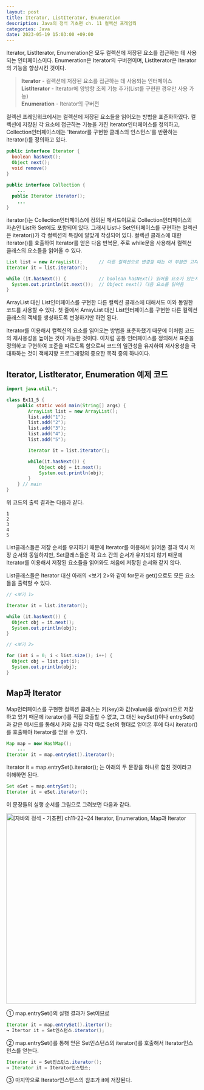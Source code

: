 ```yaml
---
layout: post
title: Iterator, ListIterator, Enumeration
description: Java의 정석 기초편 ch. 11 컬렉션 프레임웍
categories: Java
date: 2023-05-19 15:03:00 +09:00
---
```

Iterator, ListIterator, Enumeration은 모두 컬렉션에 저장된 요소를 접근하는 데 사용되는 인터페이스이다. Enumeration은 Iterator의 구버전이며, ListIterator은 Iterator의 기능을 향상시킨 것이다.

> **Iterator** - 컬렉션에 저장된 요소를 접근하는 데 사용되는 인터페이스\
> **ListIterator** - Iterator에 양방향 조회 기능 추가(List를 구현한 경우만 사용 가능)\
> **Enumeration** - Iterator의 구버전

컬렉션 프레임워크에서는 컬렉션에 저장된 요소들을 읽어오는 방법을 표준화하였다. 컬렉션에 저장된 각 요소에 접근하는 기능을 가진 Iterator인터페이스를 정의하고, Collection인터페이스에는 'Iterator를 구현한 클래스의 인스턴스'를 반환하는 iterator()를 정의하고 있다. 

```java
public interface Iterator {
  boolean hasNext();
  Object next();
  void remove()
}
```

```java
public interface Collection {
    ...
  public Iterator iterator();
    ...
}
```

iterator()는 Collection인터페이스에 정의된 메서드이므로 Collection인터페이스의 자손인 List와 Set에도 포함되어 있다. 그래서 List나 Set인터페이스를 구현하는 컬렉션은 iterator()가 각 컬렉션의 특징에 알맞게 작성되어 있다. 컬렉션 클래스에 대한 iterator()를 호출하여 Iterator를 얻은 다음 반복문, 주로 while문을 사용해서 컬렉션 클래스의 요소들을 읽어올 수 있다. 

```java
List list = new ArrayList();      // 다른 컬렉션으로 변경할 때는 이 부분만 고치면 된다.
Iterator it = list.iterator();

while (it.hasNext()) {            // boolean hasNext() 읽어올 요소가 있는지 확인
  System.out.println(it.next());  // Object next() 다음 요소를 읽어옴
}
```

ArrayList 대신 List인터페이스를 구현한 다른 컬렉션 클래스에 대해서도 이와 동일한 코드를 사용할 수 있다. 첫 줄에서 ArrayList 대신 List인터페이스를 구현한 다른 컬렉션 클래스의 객체를 생성하도록 변경하기만 하면 된다.

Iterator를 이용해서 컬렉션의 요소를 읽어오는 방법을 표준화했기 때문에 이처럼 코드의 재사용성을 높이는 것이 가능한 것이다. 이처럼 공통 인터페이스를 정의해서 표준을 정의하고 구현하여 표준을 따르도록 함으로써 코드의 일관성을 유지하여 재사용성을 극대화하는 것이 객체지향 프로그래밍의 중요한 목적 중의 하나이다. 


## Iterator, ListIterator, Enumeration 예제 코드

```java
import java.util.*;

class Ex11_5 {
	public static void main(String[] args) {
		ArrayList list = new ArrayList();
		list.add("1");
		list.add("2");
		list.add("3");
		list.add("4");
		list.add("5");

		Iterator it = list.iterator();

		while(it.hasNext()) {
			Object obj = it.next();
			System.out.println(obj);
		}
	} // main
}
```

위 코드의 출력 결과는 다음과 같다.

```
1
2
3
4
5
```

List클래스들은 저장 순서를 유지하기 때문에 Iterator를 이용해서 읽어온 결과 역시 저장 순서와 동일하지만, Set클래스들은 각 요소 간의 순서가 유지되지 않기 때문에 Iterator를 이용해서 저장된 요소들을 읽어와도 처음에 저장된 순서와 같지 않다. 

List클래스들은 Iterator 대신 아래의 <보기 2>와 같이 for문과 get()으로도 모든 요소들을 출력할 수 있다.

```java
// <보기 1>

Iterator it = list.iterator();

while (it.hasNext()) {
  Object obj = it.next();
  System.out.println(obj);
}
```

```java
// <보기 2>

for (int i = 0; i < list.size(); i++) {
  Object obj = list.get(i);
  System.out.println(obj);
}
```


## Map과 Iterator

Map인터페이스를 구현한 컬렉션 클래스는 키(key)와 값(value)을 쌍(pair)으로 저장하고 있기 때문에 iterator()를 직접 호출할 수 없고, 그 대신 keySet()이나 entrySet()과 같은 메서드를 통해서 키와 값을 각각 따로 Set의 형태로 얻어온 후에 다시 iterator()를 호출해야 Iterator를 얻을 수 있다.

```java
Map map = new HashMap();
    ...
Iterator it = map.entrySet().iterator();
```

Iterator it = map.entrySet().iterator(); 는 아래의 두 문장을 하나로 합친 것이라고 이해하면 된다.

```java
Set eSet = map.entrySet();
Iterator it = eSet.iterator();
```

이 문장들의 실행 순서를 그림으로 그려보면 다음과 같다.

<img width="500" alt="[자바의 정석 - 기초편] ch11-22~24 Iterator, Enumeration, Map과 Iterator" title="[자바의 정석 - 기초편] ch11-22~24 Iterator, Enumeration, Map과 Iterator" src="https://github.com/johnkdk609/johnkdk609.github.io/assets/88493727/ccd4ca3a-d416-447e-842b-8314a0b54cd6">

① map.entrySet()의 실행 결과가 Set이므로
```java
Iterator it = map.entrySet().itertor();
→ Itertor it = Set인스턴스.iterator();
```

② map.entrySet()를 통해 얻은 Set인스턴스의 iterator()를 호출해서 Iterator인스턴스를 얻는다.
```java
Iterator it = Set인스턴스.iterator();
→ Iterator it = Iterator인스턴스;
```

③ 마지막으로 Iterator인스턴스의 참조가 it에 저장된다.
